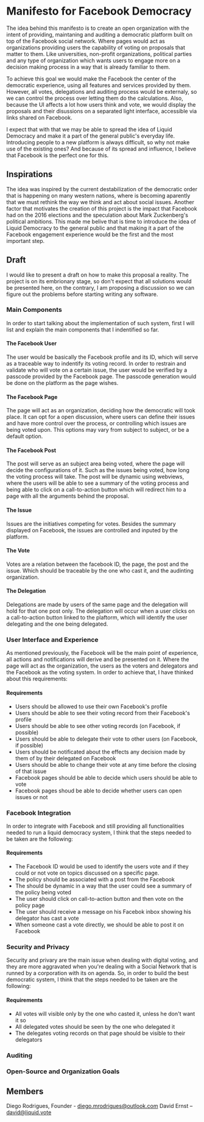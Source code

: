 # Manifesto for Facebook Democracy

The idea behind this manifesto is to create an open organization with the intent of providing, maintaning and auditing a democratic platform built on top of the Facebook social network. Where pages would act as organizations providing users the capability of voting on proposals that matter to them. Like universities, non-profit organizations, political parties and any type of organization which wants users to engage more on a decision making process in a way that is already familiar to them.

To achieve this goal we would make the Facebook the center of the democratic experience, using all features and services provided by them. However, all votes, delegations and auditing process would be externaly, so we can control the process over letting them do the calculations. Also, because the UI affects a lot how users think and vote, we would display the proposals and their disussions on a separated light interface, accessible via links shared on Facebook.

I expect that with that we may be able to spread the idea of Liquid Democracy and make it a part of the general public's everyday life. Introducing people to a new platform is always difficult, so why not make use of the existing ones? And because of its spread and influence, I believe that Facebook is the perfect one for this.

## Inspirations

The idea was inspired by the current destabilization of the democratic order that is happening on many western nations, where is becoming aparently that we must rethink the way we think and act about social issues. Another factor that motivates the creation of this project is the impact that Facebook had on the 2016 elections and the speculation about Mark Zuckenberg's political ambitions. This made me belive that is time to introduce the idea of Liquid Democracy to the general public and that making it a part of the Facebook engagement experience would be the first and the most important step.

## Draft

I would like to present a draft on how to make this proposal a reality. The project is on its embrionary stage, so don't expect that all solutions would be presented here, on the contrary, I am proposing a discussion so we can figure out the problems before starting writing any software.

### Main Components

In order to start talking about the implementation of such system, first I will list and explain the main components that I indentified so far.

#### The Facebook User

The user would be basically the Facebook profile and its ID, which will serve as a traceable way to indentify its voting record. In order to restrain and validate who will vote on a certain issue, the user would be verified by a passcode provided by the Facebook page. The passcode generation would be done on the platform as the page wishes.

#### The Facebook Page

The page will act as an organization, deciding how the democratic will took place. It can opt for a open discussion, where users can define their issues and have more control over the process, or controlling which issues are being voted upon. This options may vary from subject to subject, or be a default option.

#### The Facebook Post

The post will serve as an subject area being voted, where the page will decide the configurations of it. Such as the issues being voted, how long the voting process will take. The post will be dynamic using webviews, where the users will be able to see a summary of the voting process and being able to click on a call-to-action button which will redirect him to a page with all the arguments behind the proposal.

#### The Issue

Issues are the initiatives competing for votes. Besides the summary displayed on Facebook, the issues are controlled and inputed by the platform.

#### The Vote

Votes are a relation between the facebook ID, the page, the post and the issue. Which should be traceable by the one who cast it, and the audinting organization. 

#### The Delegation

Delegations are made by users of the same page and the delegation will hold for that one post only. The delegation will occur when a user clicks on a call-to-action button linked to the plaftorm, which will identify the user delegating and the one being delegated.

### User Interface and Experience

As mentioned previously, the Facebook will be the main point of experience, all actions and notifications will derive and be presented on it. Where the page will act as the organization, the users as the voters and delegators and the Facebook as the voting system. In order to achieve that, I have thinked about this requirements:

#### Requirements

- Users should be allowed to use their own Facebook's profile
- Users should be able to see their voting record from their Facebook's profile
- Users should be able to see other voting records (on Facebook, if possible)
- Users should be able to delegate their vote to other users (on Facebook, if possible) 
- Users should be notificated about the effects any decision made by them of by their delegated on Facebook
- Users should be able to change their vote at any time before the closing of that issue
- Facebook pages should be able to decide which users should be able to vote
- Facebook pages shoud be able to decide whether users can open issues or not

### Facebook Integration

In order to integrate with Facebook and still providing all functionalities needed to run a liquid democracy system, I think that the steps needed to be taken are the following:

#### Requirements

- The Facebook ID would be used to identify the users vote and if they could or not vote on topics discussed on a specific page.
- The policy should be associated with a post from the Facebook
- The should be dynamic in a way that the user could see a summary of the policy being voted
- The user should click on call-to-action button and then vote on the policy page
- The user should receive a message on his Facebok inbox showing his delegator has cast a vote
- When someone cast a vote directly, we should be able to post it on Facebook

### Security and Privacy

Security and privary are the main issue when dealing with digital voting, and they are more aggravated when you're dealing with a Social Network that is runned by a corporation with its on agenda. So, in order to build the best democratic system, I think that the steps needed to be taken are the following:

#### Requirements

- All votes will visible only by the one who casted it, unless he don't want it so
- All delegated votes should be seen by the one who delegated it
- The delegates voting records on that page should be visible to their delegators

### Auditing

### Open-Source and Organization Goals

## Members
Diego Rodrigues, Founder - diego.mrodrigues@outlook.com
David Ernst – david@liquid.vote
